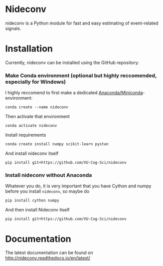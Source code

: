 # Nideconv
nideconv is a Python module for fast and easy estimating of event-related signals. 

# Installation
Currently, nideconv can be installed using the GitHub repository:

### Make Conda environment (optional but highly reccomended, especially for Windows)
I highly reccomend to first make a dedicated [Anaconda/Miniconda](https://docs.conda.io/en/latest/miniconda.html)-environment:

`conda create --name nideconv`

Then activate that environment

`conda activate nideconv`

Install requirements

`conda create install numpy scikit-learn pystan`

And install nideconv itself

`pip install git+https://github.com/VU-Cog-Sci/nideconv`

### Install nideconv without Anaconda
Whatever you do, it is very important that you have Cython and numpy before you install `nideconv`, so maybe do

`pip install cython numpy`

And then install Nideconv itself

`pip install git+https://github.com/VU-Cog-Sci/nideconv`

# Documentation

The latest documentation can be found on http://nideconv.readthedocs.io/en/latest/
